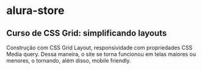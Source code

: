 # alura-store
## Curso de CSS Grid: simplificando layouts

Construção com CSS Grid Layout, responsividade com propriedades CSS Media query. Dessa maneira, o site se torna funcionou em telas maiores ou menores, o tornando, além disso, mobile friendly.

